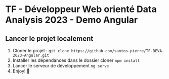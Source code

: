 # TF - Développeur Web orienté Data Analysis 2023 - Demo Angular

## Lancer le projet localement
1. Cloner le projet : ```git clone https://github.com/santos-pierre/TF-DEVA-2023-Angular.git ```
2. Installer les dépendances dans le dossier cloner ```npm install```
3. Lancer le serveur de développement ```ng serve```
4. Enjoy! 🎊

